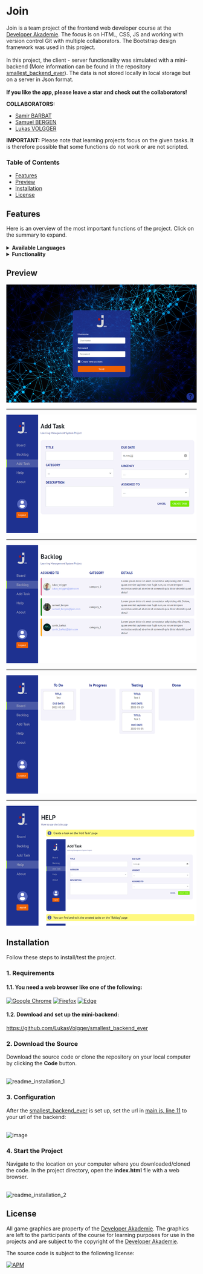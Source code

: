 <h1>Join</h1>

Join is a team project of the frontend web developer course at the <a href="https://developerakademie.com/">Developer Akademie</a>. The focus is on HTML, CSS, JS and working with version control Git with multiple collaborators. The Bootstrap design framework was used in this project. <br>
<br>
In this project, the client - server functionality was simulated with a mini-backend (More information can be found in the repository <a href="https://github.com/LukasVolgger/smallest_backend_ever">smallest_backend_ever</a>). The data is not stored locally in local storage but on a server in Json format. <br>
<br>
<b>If you like the app, please leave a star and check out the collaborators!</b>


<b>COLLABORATORS:</b>


- <a href="https://github.com/SamirBarbat2020">Samir BARBAT</a>
- <a href="https://github.com/samuelbergen">Samuel BERGEN</a>
- <a href="https://github.com/LukasVolgger">Lukas VOLGGER</a>

<b>IMPORTANT:</b> Please note that learning projects focus on the given tasks. It is therefore possible that some functions do not work or are not scripted.
<h3>Table of Contents</h3>

- <a href="#features">Features</a>
- <a href="#preview">Preview</a>
- <a href="#installation">Installation</a>
- <a href="#license">License</a>

<h2 id="features">Features</h2>
Here is an overview of the most important functions of the project. Click on the summary to expand.<br>

<br>

<details><summary><b>Available Languages</b></summary>
  
:heavy_check_mark: English <br>
  
</details>

<details><summary><b>Functionality</b></summary>
  
:heavy_check_mark: Simulation of a simple login function using JS. User input is stored and read in encrypted form <br>
:heavy_check_mark: Tasks can be created. The entries must be complete and are validated by the bootstrap form validation <br>
:heavy_check_mark: The created tasks are then collected in the backlog. Here they can be edited again, deleted or sent to the board <br>
:heavy_check_mark: Depending on the processing status, tasks can be moved in the board using drag & drop. The tasks can also be edited or removed here <br>
:heavy_check_mark: The Help page provides an easy-to-understand user guide <br>
:heavy_check_mark: Legal information can be found on the About page <br>
:heavy_check_mark: All tasks and users are stored on an FTP server <br>
:heavy_check_mark: Responsive Webdesign <br>
  
</details>

<h2 id="preview">Preview</h2>

![This is an image](/imgs/preview/01_login_preview.png)

---

![This is an image](/imgs/preview/02_add_task_preview.png)

---

![This is an image](/imgs/preview/03_backlog_preview.png)

---

![This is an image](/imgs/preview/04_board_preview.png)

---

![This is an image](/imgs/preview/05_help_preview.png)


<h2 id="installation">Installation</h2>
Follow these steps to install/test the project.

<h3 id="requirements">1. Requirements</h3>
<h4> 1.1. You need a web browser like one of the following:</h4>

<a href="https://www.google.com/chrome/">![Google Chrome](https://img.shields.io/badge/Google%20Chrome-4285F4?style=for-the-badge&logo=GoogleChrome&logoColor=white)</a>
<a href="https://www.mozilla.org/en-US/firefox/new/">![Firefox](https://img.shields.io/badge/Firefox-FF7139?style=for-the-badge&logo=Firefox-Browser&logoColor=white)</a>
<a href="https://www.microsoft.com/en-US/edge">![Edge](https://img.shields.io/badge/Edge-0078D7?style=for-the-badge&logo=Microsoft-edge&logoColor=white)</a>

  <h4>1.2. Download and set up the mini-backend:</h4>
  
  https://github.com/LukasVolgger/smallest_backend_ever

<h3>2. Download the Source</h3>
Download the source code or clone the repository on your local computer by clicking the <b>Code</b> button.
<br>
<br>

![readme_installation_1](https://user-images.githubusercontent.com/55922592/161735913-9de1b046-0a0c-448b-80fa-145ee904d8ab.png)
  
<h3>3. Configuration</h3>
After the <a href="https://github.com/LukasVolgger/smallest_backend_ever">smallest_backend_ever</a> is set up, set the url in <a href="https://github.com/LukasVolgger/join/blob/main/scripts/main.js">main.js, line 11</a> to your url of the backend:
<br>
<br>

![image](https://user-images.githubusercontent.com/55922592/167065620-5a128641-98e6-422f-8715-e031f5423cb4.png)


<h3>4. Start the Project</h3>
Navigate to the location on your computer where you downloaded/cloned the code. In the project directory, open the <b>index.html</b> file with a web browser.
<br>
<br>

![readme_installation_2](https://user-images.githubusercontent.com/55922592/161733187-a9ca556c-d21e-4f74-b96d-015082da85d5.png)

<h2 id="license">License</h2>

All game graphics are property of the <a href="https://developerakademie.com/">Developer Akademie</a>. The graphics are left to the participants of the course for learning purposes for use in the projects and are subject to the copyright of the <a href="https://developerakademie.com/">Developer Akademie</a>.

The source code is subject to the following license:

<a href="https://github.com/LukasVolgger/join/blob/main/license">![APM](https://img.shields.io/apm/l/vim-mode?label=License&style=for-the-badge)</a>
